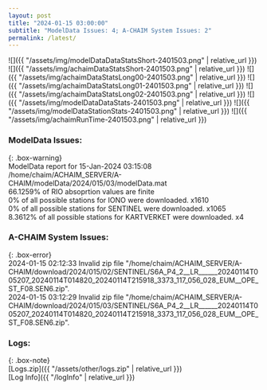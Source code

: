 ```yaml
---
layout: post
title: "2024-01-15 03:00:00"
subtitle: "ModelData Issues: 4; A-CHAIM System Issues: 2"
permalink: /latest/
---
```


![]({{ "/assets/img/modelDataDataStatsShort-2401503.png" | relative_url }})
![]({{ "/assets/img/achaimDataStatsShort-2401503.png" | relative_url }})
![]({{ "/assets/img/achaimDataStatsLong00-2401503.png" | relative_url }})
![]({{ "/assets/img/achaimDataStatsLong01-2401503.png" | relative_url }})
![]({{ "/assets/img/achaimDataStatsLong02-2401503.png" | relative_url }})
![]({{ "/assets/img/modelDataDataStats-2401503.png" | relative_url }})
![]({{ "/assets/img/modelDataStationStats-2401503.png" | relative_url }})
![]({{ "/assets/img/achaimRunTime-2401503.png" | relative_url }})


### ModelData Issues:  
  
{: .box-warning}  
 ModelData report for 15-Jan-2024 03:15:08   
 /home/chaim/ACHAIM_SERVER/A-CHAIM/modelData/2024/015/03/modelData.mat   
 66.1259% of RIO absoprtion values are finite   
 0% of all possible stations for IONO were downloaded. x1610   
 0% of all possible stations for SENTINEL were downloaded. x1065   
 8.3612% of all possible stations for KARTVERKET were downloaded. x4   
  
### A-CHAIM System Issues:  
  
{: .box-error}  
2024-01-15 02:12:33 Invalid zip file "/home/chaim/ACHAIM_SERVER/A-CHAIM/download/2024/015/02/SENTINEL/S6A_P4_2__LR______20240114T005207_20240114T014820_20240114T215918_3373_117_056_028_EUM__OPE_ST_F08.SEN6.zip".  
2024-01-15 03:12:29 Invalid zip file "/home/chaim/ACHAIM_SERVER/A-CHAIM/download/2024/015/03/SENTINEL/S6A_P4_2__LR______20240114T005207_20240114T014820_20240114T215918_3373_117_056_028_EUM__OPE_ST_F08.SEN6.zip".  

### Logs:  
  
{: .box-note}  
[Logs.zip]({{ "/assets/other/logs.zip" | relative_url }})  
[Log Info]({{ "/logInfo" | relative_url }})  
